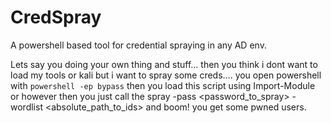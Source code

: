 # CredSpray
A powershell based tool for credential spraying in any AD env.

Lets say you doing your own thing and stuff... then you think i dont want to load my tools or kali but i want to spray some creds....
you open powershell with `powershell -ep bypass` then you load this script using Import-Module or however 
then you just call the spray -pass <password_to_spray> -wordlist <absolute_path_to_ids>
and boom! you get some pwned users.

